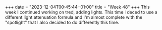 +++
date = "2023-12-04T00:45:44+01:00"
title = "Week 48"
+++
This week I continued working on tred, adding lights. This time I deced to use a different light attenuation formula and I'm almost complete with the "spotlight" that I also decided to do differently this time.

